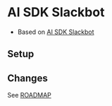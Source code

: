 # AI SDK Slackbot

- Based on [AI SDK Slackbot](https://github.com/vercel-labs/ai-sdk-slackbot)

## Setup



## Changes

See [ROADMAP](ROADMAP.md)
